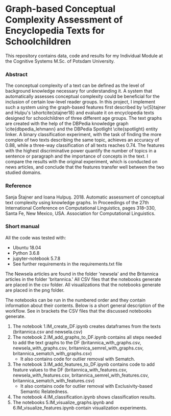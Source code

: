 # Graph-based Conceptual Complexity Assessment of Encyclopedia Texts for Schoolchildren
This repository contains data, code and results for my Individual Module at the Cognitive Systems M.Sc. of Potsdam University.

### Abstract 
The conceptual complexity of a text can be defined as the level of background knowledge necessary for understanding it. A system that automatically assesses conceptual complexity could be beneficial for the inclusion of certain low-level reader groups. In this project, I implement such a system using the graph-based features first described by \v{S}tajner and Hulpu's \shortcite{stajner18} and evaluate it on encyclopedia texts designed for schoolchildren of three different age groups. The text graphs are created with the help of the DBPedia knowledge graph \cite{dbpedia_lehmann} and the DBPedia Spotlight \cite{spotlight} entity linker. A binary classification experiment, with the task of finding the more complex of two texts describing the same topic, achieves an accuracy of 0.88, while a three-way classification of all texts reaches 0.74. The features with the highest discriminative power quantify the number of topics in a sentence or paragraph and the importance of concepts in the text. I compare the results with the original experiment, which is conducted on news articles, and conclude that the features transfer well between the two studied domains.

### Reference
Sanja Štajner and Ioana Hulpuş. 2018.  Automatic assessment of conceptual text complexity using knowledge graphs. In
Proceedings of the 27th International Conference on Computational Linguistics, pages 318–330, Santa Fe, New Mexico, USA. Association
for Computational Linguistics.

### Short manual
All the code was tested with:
* Ubuntu 18.04
* Python 3.6.8
* jupyter-notebook 5.7.8
* See further requirements in the requirements.txt file

The Newsela articles are found in the folder 'newsela' and the Britannica articles in the folder 'britannica.' All CSV files that the notebooks generate are placed in the csv folder. All visualizations that the notebooks generate are placed in the png folder.

The notebooks can be run in the numbered order and they contain information about their contents. Below is a short general description of the workflow. See in brackets the CSV files that the discussed notebooks generate.

1. The notebook 1.IM_create_DF.ipynb creates dataframes from  the texts (britannica.csv and newsela.csv)
2. The notebook 2.IM_add_graphs_to_DF.ipynb contains all steps needed to add the text graphs to the DF (britannica_with_graphs.csv, newsela_with_graphs.csv,  britannica_semrel_with_graphs.csv, britannica_sematch_with_graphs.csv) 
      * It also contains code for outlier removal with Sematch.
3. The notebook 3.IM_add_features_to_DF.ipynb contains code to add feature values to the DF (britannica_with_features.csv, newsela_with_features.csv, britannica_semrel_with_features.csv, britannica_sematch_with_features.csv)
      * It also contains code for outlier removal with Exclusivity-based Semantic Relatedness.
4. The notebook 4.IM_classification.ipynb shows classification results.
5. The notebooks 5.IM_visualize_graphs.ipynb and 6.IM_visualize_features.ipynb contain visualization experiments.
